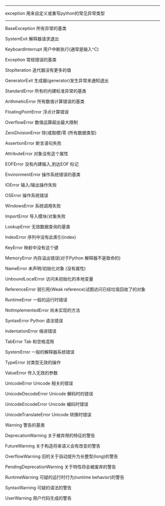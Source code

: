 ------------------

exception 用来自定义或重写python的常见异常类型

---------------------
BaseException	所有异常的基类

SystemExit	解释器请求退出

KeyboardInterrupt	用户中断执行(通常是输入^C)

Exception	常规错误的基类

StopIteration	迭代器没有更多的值

GeneratorExit	生成器(generator)发生异常来通知退出

StandardError	所有的内建标准异常的基类

ArithmeticError	所有数值计算错误的基类

FloatingPointError	浮点计算错误

OverflowError	数值运算超出最大限制

ZeroDivisionError	除(或取模)零 (所有数据类型)

AssertionError	断言语句失败

AttributeError	对象没有这个属性

EOFError	没有内建输入,到达EOF 标记

EnvironmentError	操作系统错误的基类

IOError	输入/输出操作失败

OSError	操作系统错误

WindowsError	系统调用失败

ImportError	导入模块/对象失败

LookupError	无效数据查询的基类

IndexError	序列中没有此索引(index)

KeyError	映射中没有这个键

MemoryError	内存溢出错误(对于Python 解释器不是致命的)

NameError	未声明/初始化对象 (没有属性)

UnboundLocalError	访问未初始化的本地变量

ReferenceError	弱引用(Weak reference)试图访问已经垃圾回收了的对象

RuntimeError	一般的运行时错误

NotImplementedError	尚未实现的方法

SyntaxError	Python 语法错误

IndentationError	缩进错误

TabError	Tab 和空格混用

SystemError	一般的解释器系统错误

TypeError	对类型无效的操作

ValueError	传入无效的参数

UnicodeError	Unicode 相关的错误

UnicodeDecodeError	Unicode 解码时的错误

UnicodeEncodeError	Unicode 编码时错误

UnicodeTranslateError	Unicode 转换时错误

Warning	警告的基类

DeprecationWarning	关于被弃用的特征的警告

FutureWarning	关于构造将来语义会有改变的警告

OverflowWarning	旧的关于自动提升为长整型(long)的警告

PendingDeprecationWarning	关于特性将会被废弃的警告

RuntimeWarning	可疑的运行时行为(runtime behavior)的警告

SyntaxWarning	可疑的语法的警告

UserWarning	用户代码生成的警告
